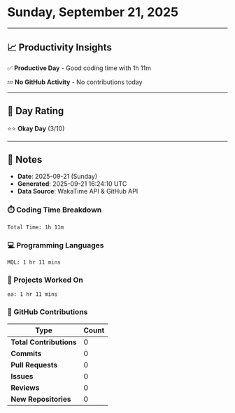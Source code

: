 # Sunday, September 21, 2025

---

## 📈 Productivity Insights

✅ **Productive Day** - Good coding time with 1h 11m

💤 **No GitHub Activity** - No contributions today

---

## 🎯 Day Rating

⭐⭐ **Okay Day** (3/10)

---

## 📝 Notes

- **Date**: 2025-09-21 (Sunday)
- **Generated**: 2025-09-21 16:24:10 UTC
- **Data Source**: WakaTime API & GitHub API


### ⏱️ Coding Time Breakdown

```
Total Time: 1h 11m
```

### 💻 Programming Languages

```
MQL: 1 hr 11 mins
```

### 📂 Projects Worked On

```
ea: 1 hr 11 mins

```


### 🐙 GitHub Contributions

| Type | Count |
|------|-------|
| **Total Contributions** | 0 |
| **Commits** | 0 |
| **Pull Requests** | 0 |
| **Issues** | 0 |
| **Reviews** | 0 |
| **New Repositories** | 0 |

